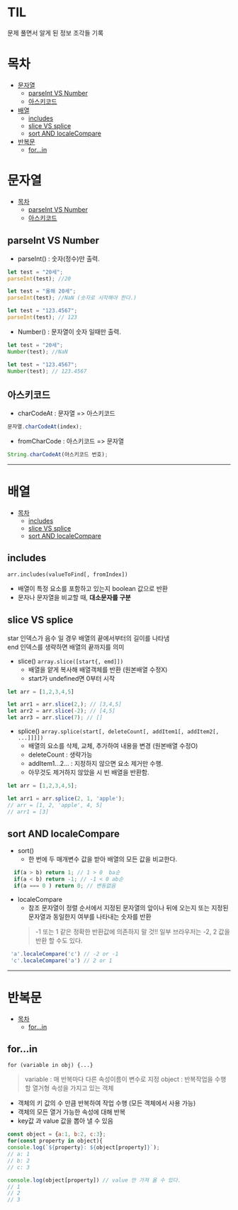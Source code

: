 # TIL

문제 풀면서 알게 된 정보 조각들 기록

# 목차

-   [문자열](#문자열)  
    -   [parseInt VS Number](#parseInt-VS-Number)
    -   [아스키코드](#아스키코드) 
-   [배열](#배열)  
    -   [includes](#includes)  
    -   [slice VS splice](#slice-VS-splice)  
    -   [sort AND localeCompare](#sort-AND-localeCompare)  
-   [반복문](#반복문)  
    -   [for...in](#for...in)  

# 문자열

-   [목차](#목차)
    -   [parseInt VS Number](#parseInt-VS-Number)
    -   [아스키코드](#아스키코드)

## parseInt VS Number   

-   parseInt() : 숫자(정수)만 출력.

```javascript
let test = "20세";
parseInt(test); //20

let test = "올해 20세";
parseInt(test); //NaN (숫자로 시작해야 한다.)

let test = "123.4567";
parseInt(test); // 123
```

-   Number() : 문자열이 숫자 일때만 출력.

```javascript
let test = "20세";
Number(test); //NaN

let test = "123.4567";
Number(test); // 123.4567
```

## 아스키코드

-   charCodeAt : 문자열 => 아스키코드

```javascript
문자열.charCodeAt(index);
```

-   fromCharCode : 아스키코드 => 문자열

```javascript
String.charCodeAt(아스키코드 번호);
```

---

# 배열

-   [목차](#목차)
    -   [includes](#includes)  
    -   [slice VS splice](#slice-VS-splice)  
    -   [sort AND localeCompare](#sort-AND-localeCompare)  

## includes

`arr.includes(valueToFind[, fromIndex])`

-   배열이 특정 요소를 포함하고 있는지 boolean 값으로 반환
-   문자나 문자열을 비교할 때, **대소문자를 구분**

## slice VS splice 
star 인덱스가 음수 일 경우 배열의 끝에서부터의 길이를 나타냄  
end 인덱스를 생략하면 배열의 끝까지를 의미

-   slice()  `array.slice([start{, emd]])`  
    - 배열을 얕게 복사해 배열객체를 반환 (원본배열 수정X) 
    - start가 undefined면 0부터 시작  
```javascript
let arr = [1,2,3,4,5]

let arr1 = arr.slice(2,); // [3,4,5] 
let arr2 = arr.slice(-2); // [4,5]
let arr3 = arr.slice(7); // []
```  
-   splice() `array.splice(start[, deleteCount[, addItem1[, addItem2[, ...]]]])`  
    - 배열의 요소를 삭제, 교체, 추가하여 내용을 변경 (원본배열 수정O)  
    - deleteCount : 생략가능
    - addItem1...2... : 지정하지 않으면 요소 제거만 수행.
    - 아무것도 제거하지 않았을 시 빈 배열을 반환함.
```javascript
let arr = [1,2,3,4,5];

let arr1 = arr.splice(2, 1, 'apple'); 
// arr = [1, 2, 'apple', 4, 5]
// arr1 = [3]
```   
## sort AND localeCompare  
- sort()  
    -   한 번에 두 매개변수 값을 받아 배열의 모든 값을 비교한다.  
```javascript
  if(a > b) return 1; // 1 > 0  ba순
  if(a < b) return -1; // -1 < 0 ab순
  if(a === 0 ) return 0; // 변동없음
```
- localeCompare  
    - 참조 문자열이 정렬 순서에서 지정된 문자열의 앞이나 뒤에 오는지 또는 지정된 문자열과 동일한지 여부를 나타내는 숫자를 반환  
    > -1 또는 1 같은 정확한 반환값에 의존하지 말 것!! 일부 브라우저는 -2, 2 값을 반환 할 수도 있다.  
 ```javascript
  'a'.localeCompare('c') // -2 or -1
  'c'.localeCompare('a') // 2 or 1
  ```

---

# 반복문

-   [목차](#목차)
    -   [for...in](#for...in)  

## for...in

`for (variable in obj) {...}`

> variable : 매 반복마다 다른 속성이름이 변수로 지정
> object : 반복작업을 수행 할 열거형 속성을 가지고 있는 객체

-   객체의 키 값의 수 만큼 반복하여 작업 수행 (모든 객체에서 사용 가능)
-   객체의 모든 열거 가능한 속성에 대해 반복
-   key값 과 value 값을 뽑아 낼 수 있음

```javascript
const object = {a:1, b:2, c:3};
for(const property in object){
console.log(`${property}: ${object[property]}`);
// a: 1
// b: 2
// c: 3

console.log(object[property]) // value 만 가져 올 수 있다.
// 1
// 2
// 3
```
